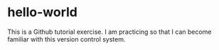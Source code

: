 # hello-world
This is a Github tutorial exercise. I am practicing so that I can become familiar with this version control system.
